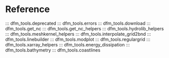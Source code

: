# Reference

::: dfm_tools.deprecated
::: dfm_tools.errors
::: dfm_tools.download
::: dfm_tools.get_nc
::: dfm_tools.get_nc_helpers
::: dfm_tools.hydrolib_helpers
::: dfm_tools.meshkernel_helpers
::: dfm_tools.interpolate_grid2bnd
::: dfm_tools.linebuilder
::: dfm_tools.modplot
::: dfm_tools.regulargrid
::: dfm_tools.xarray_helpers
::: dfm_tools.energy_dissipation
::: dfm_tools.bathymetry
::: dfm_tools.coastlines
